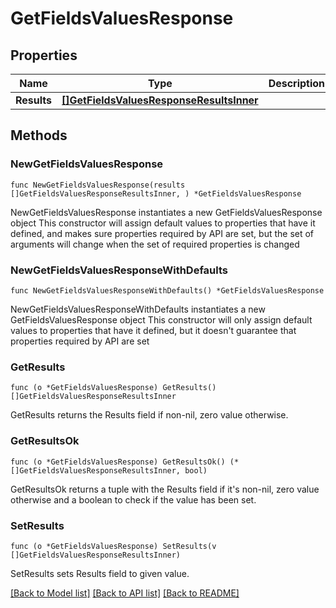 # GetFieldsValuesResponse

## Properties

Name | Type | Description | Notes
------------ | ------------- | ------------- | -------------
**Results** | [**[]GetFieldsValuesResponseResultsInner**](GetFieldsValuesResponseResultsInner.md) |  | 

## Methods

### NewGetFieldsValuesResponse

`func NewGetFieldsValuesResponse(results []GetFieldsValuesResponseResultsInner, ) *GetFieldsValuesResponse`

NewGetFieldsValuesResponse instantiates a new GetFieldsValuesResponse object
This constructor will assign default values to properties that have it defined,
and makes sure properties required by API are set, but the set of arguments
will change when the set of required properties is changed

### NewGetFieldsValuesResponseWithDefaults

`func NewGetFieldsValuesResponseWithDefaults() *GetFieldsValuesResponse`

NewGetFieldsValuesResponseWithDefaults instantiates a new GetFieldsValuesResponse object
This constructor will only assign default values to properties that have it defined,
but it doesn't guarantee that properties required by API are set

### GetResults

`func (o *GetFieldsValuesResponse) GetResults() []GetFieldsValuesResponseResultsInner`

GetResults returns the Results field if non-nil, zero value otherwise.

### GetResultsOk

`func (o *GetFieldsValuesResponse) GetResultsOk() (*[]GetFieldsValuesResponseResultsInner, bool)`

GetResultsOk returns a tuple with the Results field if it's non-nil, zero value otherwise
and a boolean to check if the value has been set.

### SetResults

`func (o *GetFieldsValuesResponse) SetResults(v []GetFieldsValuesResponseResultsInner)`

SetResults sets Results field to given value.



[[Back to Model list]](../README.md#documentation-for-models) [[Back to API list]](../README.md#documentation-for-api-endpoints) [[Back to README]](../README.md)


